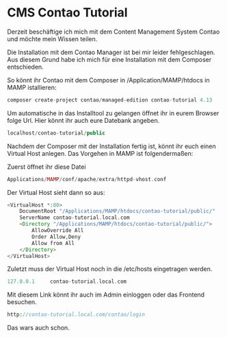 # CMS Contao Tutorial

Derzeit beschäftige ich mich mit dem Content Management System Contao und möchte mein Wissen teilen.

Die Installation mit dem Contao Manager ist bei mir leider fehlgeschlagen. Aus diesem Grund habe ich mich für eine Installation mit dem Composer entschieden.

So könnt ihr Contao mit dem Composer in /Application/MAMP/htdocs in MAMP istallieren:
```php
composer create-project contao/managed-edition contao-tutorial 4.13
```

Um automatische in das Installtool zu gelangen öffnet ihr in eurem Browser folge Url. Hier könnt ihr auch eure Datebank angeben.

```php
localhost/contao-tutorial/public
```

Nachdem der Composer mit der Installation fertig ist, könnt ihr euch einen Virtual Host anlegen.
Das Vorgehen in MAMP ist folgendermaßen:

Zuerst öffnet ihr diese Datei
```php
Applications/MAMP/conf/apache/extra/httpd-vhost.conf
```

Der Virtual Host sieht dann so aus:

```php
<VirtualHost *:80>
    DocumentRoot "/Applications/MAMP/htdocs/contao-tutorial/public/"
    ServerName contao-tutorial.local.com
    <Directory "/Applications/MAMP/htdocs/contao-tutorial/public/">
        AllowOverride All
        Order Allow,Deny
        Allow from All
    </Directory>
</VirtualHost>
```

Zuletzt muss der Virtual Host noch in die /etc/hosts eingetragen werden.
```php
127.0.0.1     contao-tutorial.local.com
```

Mit diesem Link könnt ihr auch im Admin einloggen oder das Frontend besuchen.
```php
http://contao-tutorial.local.com/contao/login
```

Das wars auch schon.
